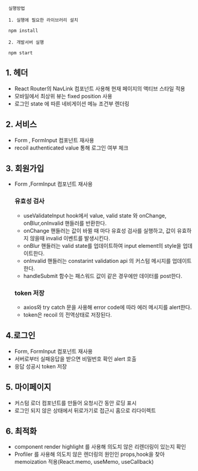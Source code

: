 ```

 실행방법

 1. 실행에 필요한 라이브러리 설치

 npm install

 2. 개발서버 실행

 npm start

```

## 1. 헤더

- React Router의 NavLink 컴포넌트 사용해 현재 페이지의 액티브 스타일 적용
- 모바일에서 최상위 뷰는 fixed position 사용
- 로그인 state 에 따른 네비게이션 메뉴 조건부 렌더링

## 2. 서비스

- Form , FormInput 컴포넌트 재사용
- recoil authenticated value 통해 로그인 여부 체크

## 3. 회원가입

- Form ,FormInput 컴포넌트 재사용

  ### 유효성 검사

  - useValidateInput hook에서 value, valid state 와 onChange, onBlur,onInvalid 핸들러를 반환한다.
  - onChange 핸들러는 값이 바뀔 때 마다 유효성 검사를 실행하고, 값이 유효하지 않을때 invalid 이벤트를 발생시킨다.
  - onBlur 핸들러는 valid state를 업데이트하여 input element의 style을 업데이트한다.
  - onInvalid 핸들러는 constarint validation api 의 커스텀 메시지를 업데이트한다.
  - handleSubmit 함수는 패스워드 값이 같은 경우에만 데이터를 post한다.

  ### token 저장

  - axios와 try catch 문을 사용해 error code에 따라 에러 메시지를 alert한다.
  - token은 recoil 의 전역상태로 저장된다.

## 4.로그인

- Form, FormInput 컴포넌트 재사용
- 서버로부터 실패응답을 받으면 비밀번호 확인 alert 호출
- 응답 성공시 token 저장

## 5. 마이페이지

- 커스텀 로더 컴포넌트를 만들어 요청시간 동안 로딩 표시
- 로그인 되지 않은 상태에서 뒤로가기로 접근시 홈으로 리다이렉트

## 6. 최적화

- component render highlight 를 사용해 의도치 않은 리렌더링이 있는지 확인
- Profiler 를 사용해 의도치 않은 렌더링의 원인인 props,hook을 찾아 memoization 적용(React.memo, useMemo, useCallback)
